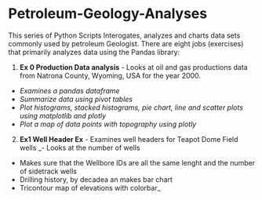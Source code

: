# Petroleum-Geology-Analyses
This series of Python Scripts Interogates, analyzes and charts data sets commonly used by petroleum Geologist.
There are eight jobs (exercises) that primarily analyzes data using the Pandas library:
1. **Ex 0 Production Data analysis** - Looks at oil and gas productions data from Natrona County, Wyoming, USA for the year 2000.
- _Examines a pandas dataframe_
- _Summarize data using pivot tables_
- _Plot histograms, stacked histograms, pie chart, line and scatter plots using matplotlib and plotly_
- _Plot a map of data points with topography using plotly_
2. **Ex1 Well Header Ex** - Examines well headers for Teapot Dome Field wells
_- Looks at the number of wells
- Makes sure that the Wellbore IDs are all the same lenght and the number of sidetrack wells
- Drilling history, by decadea an makes bar chart
- Tricontour map of elevations with colorbar_

